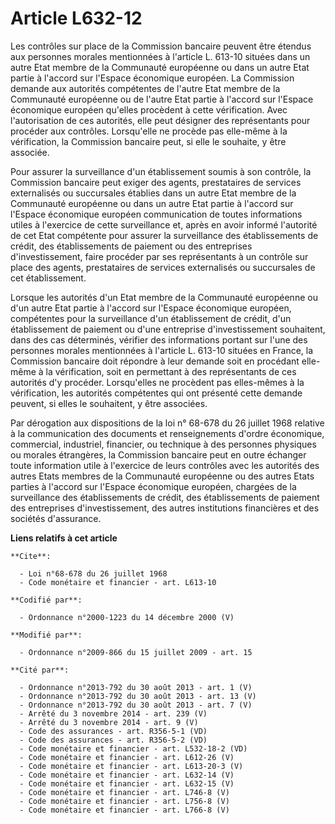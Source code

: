 # Article L632-12

Les contrôles sur place de la Commission bancaire peuvent être étendus aux personnes morales mentionnées à l'article L.
613-10 situées dans un autre Etat membre de la Communauté européenne ou dans un autre Etat partie à l'accord sur l'Espace
économique européen. La Commission demande aux autorités compétentes de l'autre Etat membre de la Communauté européenne ou de
l'autre Etat partie à l'accord sur l'Espace économique européen qu'elles procèdent à cette vérification. Avec l'autorisation
de ces autorités, elle peut désigner des représentants pour procéder aux contrôles. Lorsqu'elle ne procède pas elle-même à la
vérification, la Commission bancaire peut, si elle le souhaite, y être associée. 

Pour assurer la surveillance d'un établissement soumis à son contrôle, la Commission bancaire peut exiger des agents,
prestataires de services externalisés ou succursales établies dans un autre Etat membre de la Communauté européenne ou dans
un autre Etat partie à l'accord sur l'Espace économique européen communication de toutes informations utiles à l'exercice de
cette surveillance et, après en avoir informé l'autorité de cet Etat compétente pour assurer la surveillance des
établissements de crédit, des établissements de paiement ou des entreprises d'investissement, faire procéder par ses
représentants à un contrôle sur place des agents, prestataires de services externalisés ou succursales de cet établissement. 

Lorsque les autorités d'un Etat membre de la Communauté européenne ou d'un autre Etat partie à l'accord sur l'Espace
économique européen, compétentes pour la surveillance d'un établissement de crédit, d'un établissement de paiement ou d'une
entreprise d'investissement souhaitent, dans des cas déterminés, vérifier des informations portant sur l'une des personnes
morales mentionnées à l'article L. 613-10 situées en France, la Commission bancaire doit répondre à leur demande soit en
procédant elle-même à la vérification, soit en permettant à des représentants de ces autorités d'y procéder. Lorsqu'elles ne
procèdent pas elles-mêmes à la vérification, les autorités compétentes qui ont présenté cette demande peuvent, si elles le
souhaitent, y être associées. 

Par dérogation aux dispositions de la loi n° 68-678 du 26 juillet 1968 relative à la communication des documents et
renseignements d'ordre économique, commercial, industriel, financier, ou technique à des personnes physiques ou morales
étrangères, la Commission bancaire peut en outre échanger toute information utile à l'exercice de leurs contrôles avec les
autorités des autres Etats membres de la Communauté européenne ou des autres Etats parties à l'accord sur l'Espace économique
européen, chargées de la surveillance des établissements de crédit, des établissements de paiement des entreprises
d'investissement, des autres institutions financières et des sociétés d'assurance.

**Liens relatifs à cet article**

	**Cite**:

	  - Loi n°68-678 du 26 juillet 1968
	  - Code monétaire et financier - art. L613-10

	**Codifié par**:

	  - Ordonnance n°2000-1223 du 14 décembre 2000 (V)

	**Modifié par**:

	  - Ordonnance n°2009-866 du 15 juillet 2009 - art. 15

	**Cité par**:

	  - Ordonnance n°2013-792 du 30 août 2013 - art. 1 (V)
	  - Ordonnance n°2013-792 du 30 août 2013 - art. 13 (V)
	  - Ordonnance n°2013-792 du 30 août 2013 - art. 7 (V)
	  - Arrêté du 3 novembre 2014 - art. 239 (V)
	  - Arrêté du 3 novembre 2014 - art. 9 (V)
	  - Code des assurances - art. R356-5-1 (VD)
	  - Code des assurances - art. R356-5-2 (VD)
	  - Code monétaire et financier - art. L532-18-2 (VD)
	  - Code monétaire et financier - art. L612-26 (V)
	  - Code monétaire et financier - art. L613-20-3 (V)
	  - Code monétaire et financier - art. L632-14 (V)
	  - Code monétaire et financier - art. L632-15 (V)
	  - Code monétaire et financier - art. L746-8 (V)
	  - Code monétaire et financier - art. L756-8 (V)
	  - Code monétaire et financier - art. L766-8 (V)
